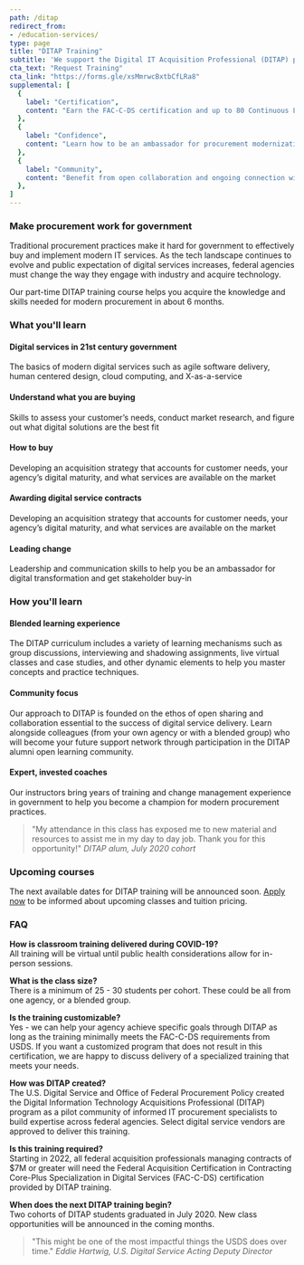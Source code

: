 ```yaml
---
path: /ditap
redirect_from: 
- /education-services/
type: page
title: "DITAP Training"
subtitle: 'We support the Digital IT Acquisition Professional (DITAP) program to train federal contracting officers in the skills needed for successful modern digital service procurements.'
cta_text: "Request Training"
cta_link: "https://forms.gle/xsMmrwcBxtbCfLRa8"
supplemental: [
  {
    label: "Certification",
    content: "Earn the FAC-C-DS certification and up to 80 Continuous Learning Points (CLP) by mastering the skills needed for successful procurements in today’s digital world."
  },
  {
    label: "Confidence",
    content: "Learn how to be an ambassador for procurement modernization within your agency, resulting in better partnership with vendors, fewer failed contracts, and faster delivery of value."
  },
  {
    label: "Community",
    content: "Benefit from open collaboration and ongoing connection with peers in the acquisition community who are working to improve outcomes in digital service procurements."
  },
]
---
```


### Make procurement work for government

Traditional procurement practices make it hard for government to effectively buy and implement modern IT services. As the tech landscape continues to evolve and public expectation of digital services increases, federal agencies must change the way they engage with industry and acquire technology. 

Our part-time DITAP training course helps you acquire the knowledge and skills needed for modern procurement in about 6 months.

### What you'll learn
#### Digital services in 21st century government
The basics of modern digital services such as agile software delivery, human centered design, cloud computing, and X-as-a-service

#### Understand what you are buying 
Skills to assess your customer’s needs, conduct market research, and figure out what digital solutions are the best fit

#### How to buy  
Developing an acquisition strategy that accounts for customer needs, your agency’s digital maturity, and what services are available on the market

#### Awarding digital service contracts 
Developing an acquisition strategy that accounts for customer needs, your agency’s digital maturity, and what services are available on the market

#### Leading change
Leadership and communication skills to help you be an ambassador for digital transformation and get stakeholder buy-in

### How you'll learn
#### Blended learning experience
The DITAP curriculum includes a variety of learning mechanisms such as group discussions, interviewing and shadowing assignments, live virtual classes and case studies, and other dynamic elements to help you master concepts and practice techniques.

#### Community focus
Our approach to DITAP is founded on the ethos of open sharing and collaboration essential to the success of digital service delivery. Learn alongside colleagues (from your own agency or with a blended group) who will become your future support network through participation in the DITAP alumni open learning community.

#### Expert, invested coaches
Our instructors bring years of training and change management experience in government to help you become a champion for modern procurement practices. 


<blockquote>
"My attendance in this class has exposed me to new material and resources to assist me in my day to day job. Thank you for this opportunity!"
<cite>DITAP alum, July 2020 cohort </cite>
</blockquote>

### Upcoming courses
The next available dates for DITAP training will be announced soon. [Apply now](https://forms.gle/xsMmrwcBxtbCfLRa8) to be informed about upcoming classes and tuition pricing.

### FAQ
**How is classroom training delivered during COVID-19?**  
All training will be virtual until public health considerations allow for in-person sessions.

**What is the class size?**  
There is a minimum of 25 - 30 students per cohort. These could be all from one agency, or a blended group.

**Is the training customizable?**  
Yes - we can help your agency achieve specific goals through DITAP as long as the training minimally meets the FAC-C-DS requirements from USDS. If you want a customized program that does not result in this certification, we are happy to discuss delivery of a specialized training that meets your needs.

**How was DITAP created?**  
The U.S. Digital Service and Office of Federal Procurement Policy created the Digital Information Technology Acquisitions Professional (DITAP) program as a pilot community of informed IT procurement specialists to build expertise across federal agencies. Select digital service vendors are approved to deliver this training.

**Is this training required?**  
Starting in 2022, all federal acquisition professionals managing contracts of $7M or greater will need the Federal Acquisition Certification in Contracting Core-Plus Specialization in Digital Services (FAC-C-DS) certification provided by DITAP training.

**When does the next DITAP training begin?**  
Two cohorts of DITAP students graduated in July 2020. New class opportunities will be announced in the coming months.

<blockquote>
"This might be one of the most impactful things the USDS does over time."
<cite>Eddie Hartwig, U.S. Digital Service Acting Deputy Director </cite>
</blockquote>
